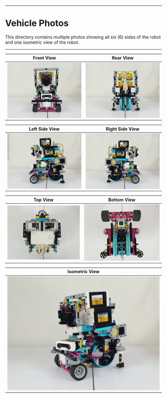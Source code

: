 
***

Vehicle Photos
====

This directory contains multiple photos showing all six (6) sides of the robot and one isometric view of the robot. 

***

| Front View                          | Rear View                       |
| ----------------------------------- | ------------------------------- |
|<img src = "https://github.com/AbeBuck/BSU-Spartan-Team_FE-2024/blob/main/Vehicle%20Photos/Front_View-BSU-Spartan-Team.jpg?" width = "700">|<img src = "https://github.com/AbeBuck/BSU-Spartan-Team_FE-2024/blob/main/Vehicle%20Photos/Rear_View-BSU-Spartan-Team.jpg?" width = "700">|

| Left Side View                      | Right Side View                 |
| ----------------------------------- | ------------------------------- |
|<img src = "https://github.com/AbeBuck/BSU-Spartan-Team_FE-2024/blob/main/Vehicle%20Photos/Left_Side_View-BSU-Spartan-Team.jpg?" width = "700">|<img src = "https://github.com/AbeBuck/BSU-Spartan-Team_FE-2024/blob/main/Vehicle%20Photos/Right_Side_View-BSU-Spartan-Team.jpg?" width = "700">|

| Top View                            | Bottom  View                    | 
| ----------------------------------- | ------------------------------- |
|<img src = "https://github.com/AbeBuck/BSU-Spartan-Team_FE-2024/blob/main/Vehicle%20Photos/Top_View-BSU-Spartan-Team.jpg?" width = "700">|<img src = "https://github.com/AbeBuck/BSU-Spartan-Team_FE-2024/blob/main/Vehicle%20Photos/Bottom_View-BSU-Spartan-Team.jpg?" width = "700">|

| Isometric View                                                             |
| --------------------------------------------------------------------- |
|<img src = "https://github.com/AbeBuck/BSU-Spartan-Team_FE-2024/blob/main/Vehicle%20Photos/Isometric_View-BSU_Spartan_Team.jpg?">|
